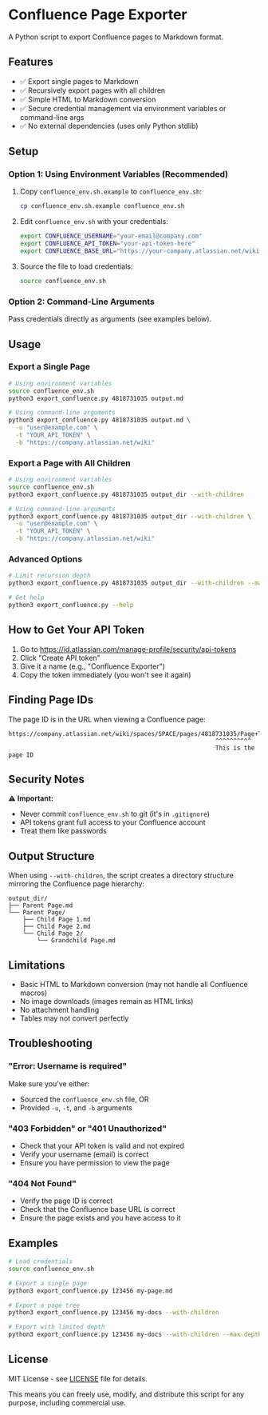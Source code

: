 # Confluence Page Exporter

A Python script to export Confluence pages to Markdown format.

## Features

- ✅ Export single pages to Markdown
- ✅ Recursively export pages with all children
- ✅ Simple HTML to Markdown conversion
- ✅ Secure credential management via environment variables or command-line args
- ✅ No external dependencies (uses only Python stdlib)

## Setup

### Option 1: Using Environment Variables (Recommended)

1. Copy `confluence_env.sh.example` to `confluence_env.sh`:
   ```bash
   cp confluence_env.sh.example confluence_env.sh
   ```

2. Edit `confluence_env.sh` with your credentials:
   ```bash
   export CONFLUENCE_USERNAME="your-email@company.com"
   export CONFLUENCE_API_TOKEN="your-api-token-here"
   export CONFLUENCE_BASE_URL="https://your-company.atlassian.net/wiki"
   ```

3. Source the file to load credentials:
   ```bash
   source confluence_env.sh
   ```

### Option 2: Command-Line Arguments

Pass credentials directly as arguments (see examples below).

## Usage

### Export a Single Page

```bash
# Using environment variables
source confluence_env.sh
python3 export_confluence.py 4818731035 output.md

# Using command-line arguments
python3 export_confluence.py 4818731035 output.md \
  -u "user@example.com" \
  -t "YOUR_API_TOKEN" \
  -b "https://company.atlassian.net/wiki"
```

### Export a Page with All Children

```bash
# Using environment variables
source confluence_env.sh
python3 export_confluence.py 4818731035 output_dir --with-children

# Using command-line arguments
python3 export_confluence.py 4818731035 output_dir --with-children \
  -u "user@example.com" \
  -t "YOUR_API_TOKEN" \
  -b "https://company.atlassian.net/wiki"
```

### Advanced Options

```bash
# Limit recursion depth
python3 export_confluence.py 4818731035 output_dir --with-children --max-depth 5

# Get help
python3 export_confluence.py --help
```

## How to Get Your API Token

1. Go to https://id.atlassian.com/manage-profile/security/api-tokens
2. Click "Create API token"
3. Give it a name (e.g., "Confluence Exporter")
4. Copy the token immediately (you won't see it again)

## Finding Page IDs

The page ID is in the URL when viewing a Confluence page:

```
https://company.atlassian.net/wiki/spaces/SPACE/pages/4818731035/Page+Title
                                                          ^^^^^^^^^^
                                                          This is the page ID
```

## Security Notes

⚠️ **Important:**
- Never commit `confluence_env.sh` to git (it's in `.gitignore`)
- API tokens grant full access to your Confluence account
- Treat them like passwords

## Output Structure

When using `--with-children`, the script creates a directory structure mirroring the Confluence page hierarchy:

```
output_dir/
├── Parent Page.md
└── Parent Page/
    ├── Child Page 1.md
    ├── Child Page 2.md
    └── Child Page 2/
        └── Grandchild Page.md
```

## Limitations

- Basic HTML to Markdown conversion (may not handle all Confluence macros)
- No image downloads (images remain as HTML links)
- No attachment handling
- Tables may not convert perfectly

## Troubleshooting

### "Error: Username is required"
Make sure you've either:
- Sourced the `confluence_env.sh` file, OR
- Provided `-u`, `-t`, and `-b` arguments

### "403 Forbidden" or "401 Unauthorized"
- Check that your API token is valid and not expired
- Verify your username (email) is correct
- Ensure you have permission to view the page

### "404 Not Found"
- Verify the page ID is correct
- Check that the Confluence base URL is correct
- Ensure the page exists and you have access to it

## Examples

```bash
# Load credentials
source confluence_env.sh

# Export a single page
python3 export_confluence.py 123456 my-page.md

# Export a page tree
python3 export_confluence.py 123456 my-docs --with-children

# Export with limited depth
python3 export_confluence.py 123456 my-docs --with-children --max-depth 3
```

## License

MIT License - see [LICENSE](LICENSE) file for details.

This means you can freely use, modify, and distribute this script for any purpose, including commercial use.
